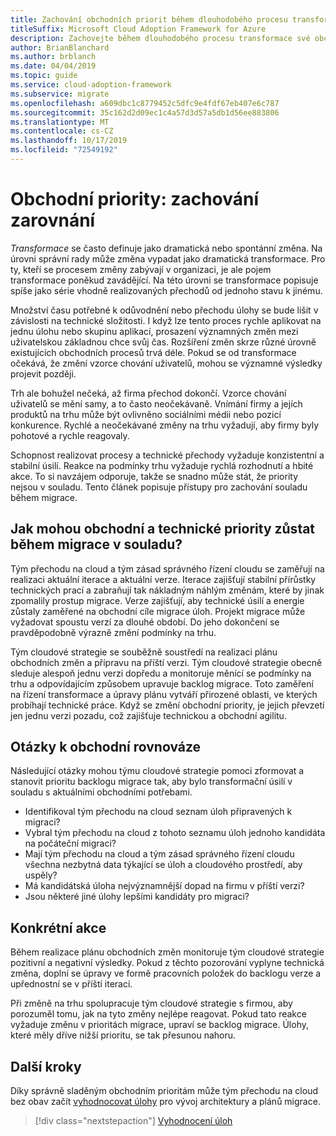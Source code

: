 ```yaml
---
title: Zachování obchodních priorit během dlouhodobého procesu transformace
titleSuffix: Microsoft Cloud Adoption Framework for Azure
description: Zachovejte během dlouhodobého procesu transformace své obchodní priority.
author: BrianBlanchard
ms.author: brblanch
ms.date: 04/04/2019
ms.topic: guide
ms.service: cloud-adoption-framework
ms.subservice: migrate
ms.openlocfilehash: a609dbc1c8779452c5dfc9e4fdf67eb407e6c787
ms.sourcegitcommit: 35c162d2d09ec1c4a57d3d57a5db1d56ee883806
ms.translationtype: MT
ms.contentlocale: cs-CZ
ms.lasthandoff: 10/17/2019
ms.locfileid: "72549192"
---
```

# <a name="business-priorities-maintaining-alignment"></a>Obchodní priority: zachování zarovnání

*Transformace* se často definuje jako dramatická nebo spontánní změna. Na úrovni správní rady může změna vypadat jako dramatická transformace. Pro ty, kteří se procesem změny zabývají v organizaci, je ale pojem transformace poněkud zavádějící. Na této úrovni se transformace popisuje spíše jako série vhodně realizovaných přechodů od jednoho stavu k jinému.

Množství času potřebné k odůvodnění nebo přechodu úlohy se bude lišit v závislosti na technické složitosti. I když lze tento proces rychle aplikovat na jednu úlohu nebo skupinu aplikací, prosazení významných změn mezi uživatelskou základnou chce svůj čas. Rozšíření změn skrze různé úrovně existujících obchodních procesů trvá déle. Pokud se od transformace očekává, že změní vzorce chování uživatelů, mohou se významné výsledky projevit později.

Trh ale bohužel nečeká, až firma přechod dokončí. Vzorce chování uživatelů se mění samy, a to často neočekávaně. Vnímání firmy a jejích produktů na trhu může být ovlivněno sociálními médii nebo pozicí konkurence. Rychlé a neočekávané změny na trhu vyžadují, aby firmy byly pohotové a rychle reagovaly.

Schopnost realizovat procesy a technické přechody vyžaduje konzistentní a stabilní úsilí. Reakce na podmínky trhu vyžaduje rychlá rozhodnutí a hbité akce. To si navzájem odporuje, takže se snadno může stát, že priority nejsou v souladu. Tento článek popisuje přístupy pro zachování souladu během migrace.

<!-- markdownlint-disable MD026 -->

## <a name="how-can-business-and-technical-priorities-stay-aligned-during-a-migration"></a>Jak mohou obchodní a technické priority zůstat během migrace v souladu?

Tým přechodu na cloud a tým zásad správného řízení cloudu se zaměřují na realizaci aktuální iterace a aktuální verze. Iterace zajišťují stabilní přírůstky technických prací a zabraňují tak nákladným náhlým změnám, které by jinak zpomalily prostup migrace. Verze zajišťují, aby technické úsilí a energie zůstaly zaměřené na obchodní cíle migrace úloh. Projekt migrace může vyžadovat spoustu verzí za dlouhé období. Do jeho dokončení se pravděpodobně výrazně změní podmínky na trhu.

Tým cloudové strategie se souběžně soustředí na realizaci plánu obchodních změn a přípravu na příští verzi. Tým cloudové strategie obecně sleduje alespoň jednu verzi dopředu a monitoruje měnící se podmínky na trhu a odpovídajícím způsobem upravuje backlog migrace. Toto zaměření na řízení transformace a úpravy plánu vytváří přirozené oblasti, ve kterých probíhají technické práce. Když se změní obchodní priority, je jejich převzetí jen jednu verzi pozadu, což zajišťuje technickou a obchodní agilitu.

## <a name="business-alignment-questions"></a>Otázky k obchodní rovnováze

Následující otázky mohou týmu cloudové strategie pomoci zformovat a stanovit prioritu backlogu migrace tak, aby bylo transformační úsilí v souladu s aktuálními obchodními potřebami.

- Identifikoval tým přechodu na cloud seznam úloh připravených k migraci?
- Vybral tým přechodu na cloud z tohoto seznamu úloh jednoho kandidáta na počáteční migraci?
- Mají tým přechodu na cloud a tým zásad správného řízení cloudu všechna nezbytná data týkající se úloh a cloudového prostředí, aby uspěly?
- Má kandidátská úloha nejvýznamnější dopad na firmu v příští verzi?
- Jsou některé jiné úlohy lepšími kandidáty pro migraci?

## <a name="tangible-actions"></a>Konkrétní akce

Během realizace plánu obchodních změn monitoruje tým cloudové strategie pozitivní a negativní výsledky. Pokud z těchto pozorování vyplyne technická změna, doplní se úpravy ve formě pracovních položek do backlogu verze a upřednostní se v příští iteraci.

Při změně na trhu spolupracuje tým cloudové strategie s firmou, aby porozuměl tomu, jak na tyto změny nejlépe reagovat. Pokud tato reakce vyžaduje změnu v prioritách migrace, upraví se backlog migrace. Úlohy, které měly dříve nižší prioritu, se tak přesunou nahoru.

## <a name="next-steps"></a>Další kroky

Díky správně sladěným obchodním prioritám může tým přechodu na cloud bez obav začít [vyhodnocovat úlohy](./evaluate.md) pro vývoj architektury a plánů migrace.

> [!div class="nextstepaction"]
> [Vyhodnocení úloh](./evaluate.md)
